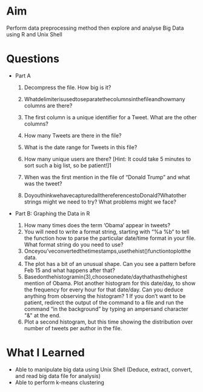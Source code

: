 # Aim
Perform data preprocessing method then explore and analyse Big Data using R and Unix Shell

# Questions
- Part A
  1. Decompress the file. How big is it?
  2. Whatdelimiterisusedtoseparatethecolumnsinthefileandhowmany columns are there?
  3. The first column is a unique identifier for a Tweet. What are the other columns?
    
  4. How many Tweets are there in the file?
  5. What is the date range for Tweets in this file?
  6. How many unique users are there? [Hint: It could take 5 minutes to sort such a big list, so be patient!]1
  7. When was the first mention in the file of “Donald Trump” and what was the tweet?
  8. DoyouthinkwehavecapturedallthereferencestoDonald?Whatother strings might we need to try? What problems might we face?
  
- Part B: Graphing the Data in R
  1. How many times does the term ‘Obama’ appear in tweets?
  2. You will need to write a format string, starting with “%a %b“ to tell the function how to parse the particular date/time format in your file. What format string do you need to use?
  3. Onceyou’veconvertedthetimestamps,usethehist()functiontoplotthe data. 
  4. The plot has a bit of an unusual shape. Can you see a pattern before Feb 15 and what happens after that?
  5. Basedonthehistogramin(3),chooseonedate/daythathasthehighest mention of Obama. Plot another histogram for this date/day, to show the frequency for every hour for that date/day. Can you deduce anything from observing the histogram?
1 If you don’t want to be patient, redirect the output of the command to a file and run the command “in the background” by typing an ampersand character "&" at the end.
  6. Plot a second histogram, but this time showing the distribution over number of tweets per author in the file.

# What I Learned
- Able to manipulate big data using Unix Shell (Deduce, extract, convert, and read big data file for analysis)
- Able to perform k-means clustering

